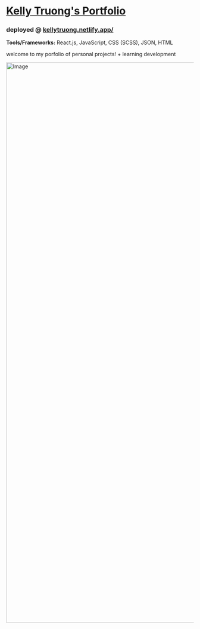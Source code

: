 <h1>
  <a href="https://kellytruong.netlify.app/" target="_blank">Kelly Truong's Portfolio</a>
</h1>

### deployed @ <a href="https://kellytruong.netlify.app/" target="_blank">kellytruong.netlify.app/</a>

**Tools/Frameworks:** React.js, JavaScript, CSS (SCSS), JSON, HTML

welcome to my porfolio of personal projects! + learning development

<img width="1501" alt="Image" src="https://github.com/user-attachments/assets/ddf20633-0efc-444c-b104-b953989f12dd" />
